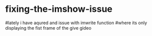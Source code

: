# fixing-the-imshow-issue
#lately i have aqured and issue with imwrite function 
#where its only displaying the fist frame of the give gideo
